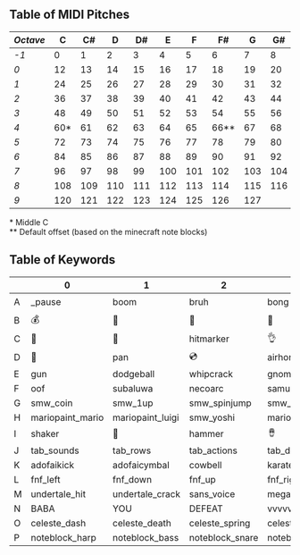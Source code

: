 ## Table of MIDI Pitches
|*Octave*|C|C#|D|D#|E|F|F#|G|G#|A|A#|B
|-|-|-|-|-|-|-|-|-|-|-|-|-
*-1*|0|1|2|3|4|5|6|7|8|9|10|11
*0*|12|13|14|15|16|17|18|19|20|21|22|23
*1*|24|25|26|27|28|29|30|31|32|33|34|35
*2*|36|37|38|39|40|41|42|43|44|45|46|47
*3*|48|49|50|51|52|53|54|55|56|57|58|59
*4*|60*|61|62|63|64|65|66**|67|68|69|70|71
*5*|72|73|74|75|76|77|78|79|80|81|82|83
*6*|84|85|86|87|88|89|90|91|92|93|94|95
*7*|96|97|98|99|100|101|102|103|104|105|106|107
*8*|108|109|110|111|112|113|114|115|116|117|118|119
*9*|120|121|122|123|124|125|126|127|

\* Middle C  
\*\* Default offset (based on the minecraft note blocks)

## Table of Keywords
||0|1|2|3|4|5|6|7|8|9|10|11|
|-|-|-|-|-|-|-|-|-|-|-|-|-
A|_pause|boom|bruh|bong|💀|👏|🐶|👽|🔔|💢|💨|🚫
B|💰|🏏|🤬|🚨|buzzer|🅰|e|eight|🍕|🐡|🦆|🦢
C|📲|🌄|hitmarker|👌|🖐|🦀|🚬|whatsapp|😱|❗|slip|explosion
D|🎉|pan|💿|airhorn|taiko_don|taiko_ka|🎹|robtopphone|🎻|🎸|hoenn|🎺
E|gun|dodgeball|whipcrack|gnome|nope|mrbeast|obama|op|SLAM|stopposting|21|americano
F|oof|subaluwa|necoarc|samurai|flipnote|familyguy|pingas|yoda|hehehehaw|ultrainstinct|granddad|morshu
G|smw_coin|smw_1up|smw_spinjump|smw_stomp2|smw_kick|smw_stomp|yahoo|sm64_hurt|thwomp|bup|sm64_painting|smm_scream
H|mariopaint_mario|mariopaint_luigi|smw_yoshi|mariopaint_star|mariopaint_flower|mariopaint_gameboy|mariopaint_dog|mariopaint_cat|mariopaint_swan|mariopaint_baby|mariopaint_plane|mariopaint_car
I|shaker|🥁|hammer|🪘|sidestick|ride2|buttonpop|skipshot|otto_on|otto_off|otto_happy|otto_stress
J|tab_sounds|tab_rows|tab_actions|tab_decorations|tab_rooms|preecho|tonk|rdclap|rdmistake|midspin|adofai_fire|adofai_ice
K|adofaikick|adofaicymbal|cowbell|karateman_throw|karateman_offbeat|karateman_hit@-3|karateman_bulb|ook|choruskid|builttoscale|perfectfail|🌟
L|fnf_left|fnf_down|fnf_up|fnf_right|fnf_death|gdcrash|gdcrash_orbs|gd_coin|gd_orbs|gd_diamonds|gd_quit|bwomp
M|undertale_hit|undertale_crack|sans_voice|megalovania|🦴|undertale_encounter|toby|gaster|lancersplat|isaac_hurt|isaac_dead|isaac_mantle
N|BABA|YOU|DEFEAT|vvvvvv_flip|vvvvvv_hurt|vvvvvv_checkpoint|vvvvvv_flash|terraria_star|terraria_pot|terraria_reforge|terraria_guitar|terraria_axe
O|celeste_dash|celeste_death|celeste_spring|celeste_diamond|amogus_emergency|amogus_kill|amongus|amongdrip|amogus|minecraft_explosion|minecraft_anvil|minecraft_bell
P|noteblock_harp|noteblock_bass|noteblock_snare|noteblock_click|noteblock_bell|noteblock_banjo|noteblock_bit|noteblock_chime|noteblock_xylophone|noteblock_guitar|noteblock_flute|noteblock_pling
